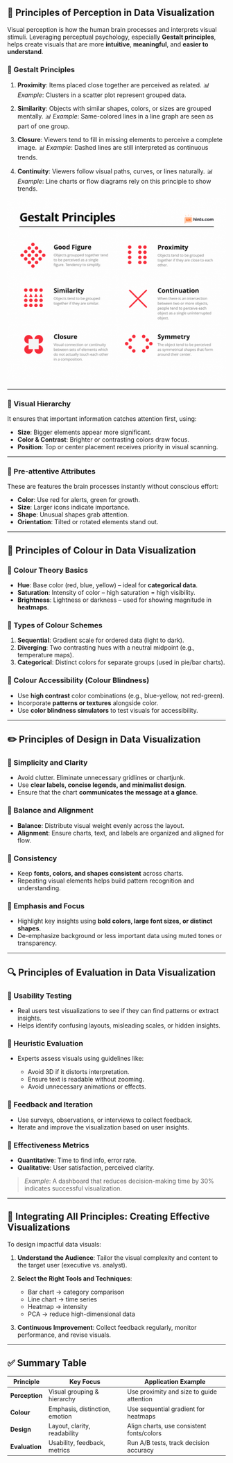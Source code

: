 
## 🧠 Principles of Perception in Data Visualization

Visual perception is how the human brain processes and interprets visual stimuli. Leveraging perceptual psychology, especially **Gestalt principles**, helps create visuals that are more **intuitive**, **meaningful**, and **easier to understand**.

### 🔹 Gestalt Principles



1. **Proximity**: Items placed close together are perceived as related.
   *📊 Example*: Clusters in a scatter plot represent grouped data.

2. **Similarity**: Objects with similar shapes, colors, or sizes are grouped mentally.
   *📊 Example*: Same-colored lines in a line graph are seen as part of one group.

3. **Closure**: Viewers tend to fill in missing elements to perceive a complete image.
   *📊 Example*: Dashed lines are still interpreted as continuous trends.

4. **Continuity**: Viewers follow visual paths, curves, or lines naturally.
   *📊 Example*: Line charts or flow diagrams rely on this principle to show trends.

![alt text](dcd46475e1cf83255f1578ba251f25b4797f5224-1050x881.png)

---

### 🔹 Visual Hierarchy

It ensures that important information catches attention first, using:

* **Size**: Bigger elements appear more significant.
* **Color & Contrast**: Brighter or contrasting colors draw focus.
* **Position**: Top or center placement receives priority in visual scanning.

---

### 🔹 Pre-attentive Attributes

These are features the brain processes instantly without conscious effort:

* **Color**: Use red for alerts, green for growth.
* **Size**: Larger icons indicate importance.
* **Shape**: Unusual shapes grab attention.
* **Orientation**: Tilted or rotated elements stand out.

---

## 🎨 Principles of Colour in Data Visualization

### 🔹 Colour Theory Basics

* **Hue**: Base color (red, blue, yellow) – ideal for **categorical data**.
* **Saturation**: Intensity of color – high saturation = high visibility.
* **Brightness**: Lightness or darkness – used for showing magnitude in **heatmaps**.

### 🔹 Types of Colour Schemes

1. **Sequential**: Gradient scale for ordered data (light to dark).
2. **Diverging**: Two contrasting hues with a neutral midpoint (e.g., temperature maps).
3. **Categorical**: Distinct colors for separate groups (used in pie/bar charts).

### 🔹 Colour Accessibility (Colour Blindness)

* Use **high contrast** color combinations (e.g., blue-yellow, not red-green).
* Incorporate **patterns or textures** alongside color.
* Use **color blindness simulators** to test visuals for accessibility.

---

## ✏️ Principles of Design in Data Visualization

### 🔹 Simplicity and Clarity

* Avoid clutter. Eliminate unnecessary gridlines or chartjunk.
* Use **clear labels, concise legends, and minimalist design**.
* Ensure that the chart **communicates the message at a glance**.

### 🔹 Balance and Alignment

* **Balance**: Distribute visual weight evenly across the layout.
* **Alignment**: Ensure charts, text, and labels are organized and aligned for flow.

### 🔹 Consistency

* Keep **fonts, colors, and shapes consistent** across charts.
* Repeating visual elements helps build pattern recognition and understanding.

### 🔹 Emphasis and Focus

* Highlight key insights using **bold colors, large font sizes, or distinct shapes**.
* De-emphasize background or less important data using muted tones or transparency.

---

## 🔍 Principles of Evaluation in Data Visualization

### 🔹 Usability Testing

* Real users test visualizations to see if they can find patterns or extract insights.
* Helps identify confusing layouts, misleading scales, or hidden insights.

### 🔹 Heuristic Evaluation

* Experts assess visuals using guidelines like:

  * Avoid 3D if it distorts interpretation.
  * Ensure text is readable without zooming.
  * Avoid unnecessary animations or effects.

### 🔹 Feedback and Iteration

* Use surveys, observations, or interviews to collect feedback.
* Iterate and improve the visualization based on user insights.

### 🔹 Effectiveness Metrics

* **Quantitative**: Time to find info, error rate.
* **Qualitative**: User satisfaction, perceived clarity.

> *Example*: A dashboard that reduces decision-making time by 30% indicates successful visualization.

---

## 🔄 Integrating All Principles: Creating Effective Visualizations

To design impactful data visuals:

1. **Understand the Audience**: Tailor the visual complexity and content to the target user (executive vs. analyst).
2. **Select the Right Tools and Techniques**:

   * Bar chart → category comparison
   * Line chart → time series
   * Heatmap → intensity
   * PCA → reduce high-dimensional data
3. **Continuous Improvement**: Collect feedback regularly, monitor performance, and revise visuals.

---

## ✅ Summary Table

| Principle      | Key Focus                      | Application Example                       |
| -------------- | ------------------------------ | ----------------------------------------- |
| **Perception** | Visual grouping & hierarchy    | Use proximity and size to guide attention |
| **Colour**     | Emphasis, distinction, emotion | Use sequential gradient for heatmaps      |
| **Design**     | Layout, clarity, readability   | Align charts, use consistent fonts/colors |
| **Evaluation** | Usability, feedback, metrics   | Run A/B tests, track decision accuracy    |

